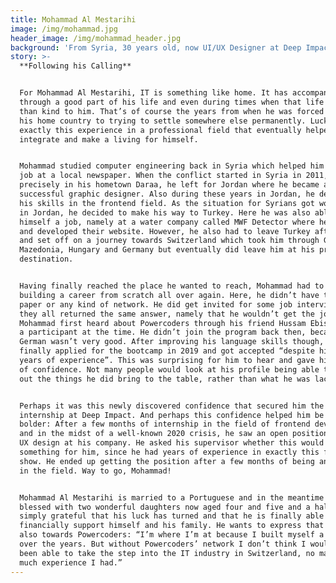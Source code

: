 ```yaml
---
title: Mohammad Al Mestarihi
image: /img/mohammad.jpg
header_image: /img/mohammad_header.jpg
background: 'From Syria, 30 years old, now UI/UX Designer at Deep Impact. '
story: >-
  **Following his Calling**


  For Mohammad Al Mestarihi, IT is something like home. It has accompanied him
  through a good part of his life and even during times when that life was less
  than kind to him. That’s of course the years from when he was forced to leave
  his home country to trying to settle somewhere else permanently. Luckily, it’s
  exactly this experience in a professional field that eventually helped him
  integrate and make a living for himself.


  Mohammad studied computer engineering back in Syria which helped him secure a
  job at a local newspaper. When the conflict started in Syria in 2011, more
  precisely in his hometown Daraa, he left for Jordan where he became a
  successful graphic designer. Also during these years in Jordan, he developed
  his skills in the frontend field. As the situation for Syrians got worse even
  in Jordan, he decided to make his way to Turkey. Here he was also able to find
  himself a job, namely at a water company called MWF Detector where he designed
  and developed their website. However, he also had to leave Turkey after a year
  and set off on a journey towards Switzerland which took him through Greece,
  Mazedonia, Hungary and Germany but eventually did leave him at his projected
  destination.


  Having finally reached the place he wanted to reach, Mohammad had to start
  building a career from scratch all over again. Here, he didn’t have the right
  paper or any kind of network. He did get invited for some job interviews but
  they all returned the same answer, namely that he wouldn’t get the job.
  Mohammad first heard about Powercoders through his friend Hussam Ebish who was
  a participant at the time. He didn’t join the program back then, because his
  German wasn’t very good. After improving his language skills though, he
  finally applied for the bootcamp in 2019 and got accepted “despite his many
  years of experience”. This was surprising for him to hear and gave him a boost
  of confidence. Not many people would look at his profile being able to point
  out the things he did bring to the table, rather than what he was lacking. 


  Perhaps it was this newly discovered confidence that secured him the
  internship at Deep Impact. And perhaps this confidence helped him be even
  bolder: After a few months of internship in the field of frontend development
  and in the midst of a well-known 2020 crisis, he saw an open position for UI /
  UX design at his company. He asked his supervisor whether this would be
  something for him, since he had years of experience in exactly this field to
  show. He ended up getting the position after a few months of being an intern
  in the field. Way to go, Mohammad!


  Mohammad Al Mestarihi is married to a Portuguese and in the meantime was
  blessed with two wonderful daughters now aged four and five and a half. He’s
  simply grateful that his luck has turned and that he is finally able to
  financially support himself and his family. He wants to express that gratitude
  also towards Powercoders: “I’m where I’m at because I built myself a career
  over the years. But without Powercoders’ network I don’t think I would have
  been able to take the step into the IT industry in Switzerland, no matter how
  much experience I had.”
---
```


